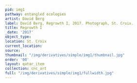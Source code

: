```yaml
---
pid: img1
pathway: entangled ecologies
artist: David Berg
label: David Berg, Regrowth I, 2017. Photograph, St. Croix.
title: Regrowth I
_date: '2017'
object_type: 
location: St. Croix
current_location: 
source: 
thumbnail: "/img/derivatives/simple/img1/thumbnail.jpg"
order: '00'
layout: qatar_item
collection: cnc_art
full: "/img/derivatives/simple/img1/fullwidth.jpg"
---
```

